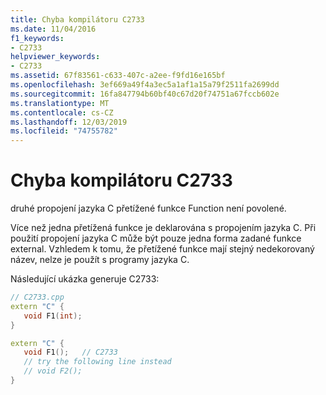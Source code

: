 ```yaml
---
title: Chyba kompilátoru C2733
ms.date: 11/04/2016
f1_keywords:
- C2733
helpviewer_keywords:
- C2733
ms.assetid: 67f83561-c633-407c-a2ee-f9fd16e165bf
ms.openlocfilehash: 3ef669a49f4a3ec5a1af1a15a79f2511fa2699dd
ms.sourcegitcommit: 16fa847794b60bf40c67d20f74751a67fccb602e
ms.translationtype: MT
ms.contentlocale: cs-CZ
ms.lasthandoff: 12/03/2019
ms.locfileid: "74755782"
---
```

# <a name="compiler-error-c2733"></a>Chyba kompilátoru C2733

druhé propojení jazyka C přetížené funkce Function není povolené.

Více než jedna přetížená funkce je deklarována s propojením jazyka C. Při použití propojení jazyka C může být pouze jedna forma zadané funkce external. Vzhledem k tomu, že přetížené funkce mají stejný nedekorovaný název, nelze je použít s programy jazyka C.

Následující ukázka generuje C2733:

```cpp
// C2733.cpp
extern "C" {
   void F1(int);
}

extern "C" {
   void F1();   // C2733
   // try the following line instead
   // void F2();
}
```
